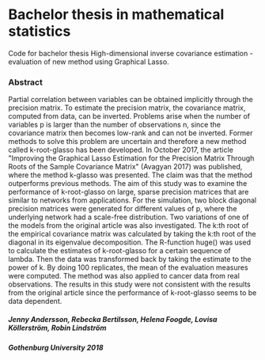 # Bachelor thesis in mathematical statistics

Code for bachelor thesis High-dimensional inverse covariance estimation - evaluation of new method using Graphical Lasso.

### Abstract

Partial correlation between variables can be obtained implicitly through the precision matrix. To estimate the precision matrix, the covariance matrix, computed from data, can be inverted. Problems arise when the number of variables p is larger than the number of observations n, since the covariance matrix then becomes low-rank and can not be inverted. Former methods to solve this problem are uncertain and therefore a new method called k-root-glasso has been developed. In October 2017, the article  "Improving the Graphical Lasso Estimation for the Precision Matrix Through Roots of the Sample Covariance Matrix" (Avagyan 2017) was published, where the method k-glasso was presented. The claim was that the method outperforms previous methods. The aim of this study was to examine the performance of k-root-glasso on large, sparse precision matrices that are similar to networks from applications. For the simulation, two block diagonal precision matrices were generated for different values of p, where the underlying network had a scale-free distribution. Two variations of one of the models from the original article was also investigated. The k:th root of the empirical covariance matrix was calculated by taking the k:th root of the diagonal in its eigenvalue decomposition. The R-function huge() was used to calculate the estimates of k-root-glasso for a certain sequence of lambda. Then the data was transformed back by taking the estimate to the power of k. By doing 100 replicates, the mean of the evaluation measures were computed. The method was also applied to cancer data from real observations. The results in this study were not consistent with the results from the original article since the performance of k-root-glasso seems to be data dependent.




##### Jenny Andersson, Rebecka Bertilsson, Helena Foogde, Lovisa Köllerström, Robin Lindström
##### Gothenburg University 2018
